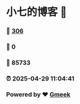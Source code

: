 # 小七的博客 :link:  
### :page_facing_up: [306](/tag.html) 
### :speech_balloon: 0 
### :hibiscus: 85733 
### :alarm_clock: 2025-04-29 11:04:41 
### Powered by :heart: [Gmeek](https://github.com/Meekdai/Gmeek)
